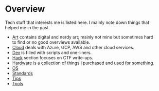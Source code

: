 # Overview

Tech stuff that interests me is listed here. I mainly note down things that helped me in the past.

- [Art](/tech/art/) contains digital and nerdy art; mainly not mine but sometimes hard to find or no good overviews available.
- [Cloud](/tech/cloud/) deals with Azure, GCP, AWS and other cloud services.
- [Dev](/tech/dev/) is filled with scripts and one-liners.
- [Hack](/tech/hack/) section focuses on CTF write-ups.
- [Hardware](/tech/hardware/) is a collection of things i purchased and used for something.
- [OS](/tech/os/)
- [Standards](/tech/standards/)
- [Tips](/tech/tips/)
- [Tools](/tech/tools/)

